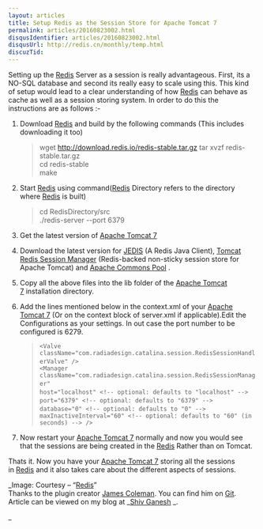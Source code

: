 ```yaml
---
layout: articles
title: Setup Redis as the Session Store for Apache Tomcat 7
permalink: articles/20160823002.html
disqusIdentifier: articles/20160823002.html
disqusUrl: http://redis.cn/monthly/temp.html
discuzTid: 
---
```



Setting up the [Redis](http://redis.io/ "Redis") Server as a session is really advantageous. First, its a NO-SQL database and second its really easy to scale using this. This kind of setup would lead to a clear understanding of how [Redis](http://redis.io/ "Redis") can behave as cache as well as a session storing system. In order to do this the instructions are as follows :-

1.  Download [Redis](http://redis.io/ "Redis") and build by the following commands (This includes downloading it too)  
    
    > wget http://download.redis.io/redis-stable.tar.gz tar xvzf redis-stable.tar.gz   
    > cd redis-stable   
    > make
    
2.  Start [Redis](http://redis.io/ "Redis") using command([Redis](http://redis.io/ "Redis") Directory refers to the directory where [Redis](http://redis.io/ "Redis") is built)
    
    > cd RedisDirectory/src   
    > ./redis-server --port 6379
    
3.  Get the latest version of [Apache Tomcat 7](http://tomcat.apache.org/download-70.cgi "Apache Tomcat 7")
    
4.  Download the latest version for [JEDIS](https://github.com/xetorthio/jedis/downloads "Jedis") (A Redis Java Client), [Tomcat Redis Session Manager](https://github.com/jcoleman/tomcat-redis-session-manager/downloads "Tomcat Redis Session Manager") (Redis-backed non-sticky session store for Apache Tomcat) and [Apache Commons Pool](http://commons.apache.org/proper/commons-pool/download_pool.cgi "Apache Commons Pool") .
    
5.  Copy all the above files into the lib folder of the [Apache Tomcat 7](http://tomcat.apache.org/download-70.cgi "Apache Tomcat 7") installation directory.
    
6.  Add the lines mentioned below in the context.xml of your [Apache Tomcat 7](http://tomcat.apache.org/download-70.cgi "Apache Tomcat 7") (Or on the context block of server.xml if applicable).Edit the Configurations as your settings. In out case the port number to be configured is 6279.
    
    > `<Valve className="com.radiadesign.catalina.session.RedisSessionHandlerValve" />`   
    > `<Manager className="com.radiadesign.catalina.session.RedisSessionManager"`   
    > `host="localhost" <!-- optional: defaults to "localhost" -->`   
    > `port="6379" <!-- optional: defaults to "6379" -->`   
    > `database="0" <!-- optional: defaults to "0" -->`   
    > `maxInactiveInterval="60" <!-- optional: defaults to "60" (in seconds) --> />`
    
7.  Now restart your [Apache Tomcat 7](http://tomcat.apache.org/download-70.cgi "Apache Tomcat 7") normally and now you would see that the sessions are being created in the [Redis](http://redis.io/ "Redis") Rather than on Tomcat.
    

Thats it. Now you have your [Apache Tomcat 7](http://tomcat.apache.org/download-70.cgi "Apache Tomcat 7") storing all the sessions in [Redis](http://redis.io/ "Redis") and it also takes care about the different aspects of sessions.

_Image: Courtesy – “[Redis](http://redis.io/ "Redis")”  
Thanks to the plugin creator [James Coleman](https://github.com/jcoleman "James Coleman"). You can find him on [Git](https://github.com/jcoleman "James Coleman").  
Article can be viewed on my blog at _[Shiv Ganesh](http://shivganesh.com/) _.    
  
_